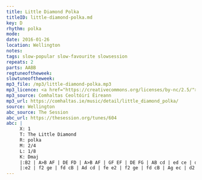 ```yaml
---
title: Little Diamond Polka
titleID: little-diamond-polka.md
key: D
rhythm: polka
mode:
date: 2016-01-26
location: Wellington
notes:
tags: slow-popular slow-favourite slowsession
repeats: 2
parts: AABB
regtuneoftheweek:
slowtuneoftheweek:
mp3_file: /mp3/little-diamond-polka.mp3
mp3_licence: <a href="https://creativecommons.org/licenses/by-nc/2.5/">CC-BY-NC-2.5</a>
mp3_source: Comhaltas Ceoltóirí Éireann
mp3_url: https://comhaltas.ie/music/detail/little_diamond_polka/
source: Wellington
abc_source: The Session
abc_url: https://thesession.org/tunes/604
abc: |
     X: 1
     T: The Little Diamond
     R: polka
     M: 2/4
     L: 1/8
     K: Dmaj
     |:B2 | A>B AF | DE FD | A>B AF | GF EF | DE FG | AB cd | ed ce | d2 :||!
     |:e2 | f2 ge | fd cB | Ad cd | fe e2 | f2 ge | fd cB | Ag ec | d2 :||!
---
```

